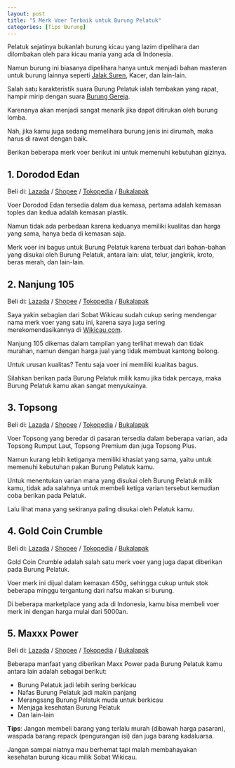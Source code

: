 ```yaml
---
layout: post
title: "5 Merk Voer Terbaik untuk Burung Pelatuk"
categories: [Tips Burung]
---
```


Pelatuk sejatinya bukanlah burung kicau yang lazim dipelihara dan dilombakan oleh para kicau mania yang ada di Indonesia.

Namun burung ini biasanya dipelihara hanya untuk menjadi bahan masteran untuk burung lainnya seperti [Jalak Suren](https://wikicau.com/merawat-jalak-suren/), Kacer, dan lain-lain.

Salah satu karakteristik suara Burung Pelatuk ialah tembakan yang rapat, hampir mirip dengan suara [Burung Gereja](https://wikicau.com/suara-burung-gereja/).

Karenanya akan menjadi sangat menarik jika dapat ditirukan oleh burung lomba.

Nah, jika kamu juga sedang memelihara burung jenis ini dirumah, maka harus di rawat dengan baik.

Berikan beberapa merk voer berikut ini untuk memenuhi kebutuhan gizinya.

## 1. Dorodod Edan

Beli di: [Lazada](https://www.lazada.co.id/catalog/?q=Dorodod+Edan&_keyori=ss&from=input&spm=a2o4j.home.search.go.579915597Vdb8z) / [Shopee](https://shopee.co.id/search?keyword=dorodod%20edan) / [Tokopedia](https://www.tokopedia.com/search?st=product&q=dorodod%20edan&navsource=home,home) / [Bukalapak](https://www.bukalapak.com/products?search%5Bkeywords%5D=Dorodod+Edan&from=opensearch&search_source=opensearch)

Voer Dorodod Edan tersedia dalam dua kemasa, pertama adalah kemasan toples dan kedua adalah kemasan plastik.

Namun tidak ada perbedaan karena keduanya memiliki kualitas dan harga yang sama, hanya beda di kemasan saja.

Merk voer ini bagus untuk Burung Pelatuk karena terbuat dari bahan-bahan yang disukai oleh Burung Pelatuk, antara lain: ulat, telur, jangkrik, kroto, beras merah, dan lain-lain.

## 2. Nanjung 105

Beli di: [Lazada](https://www.lazada.co.id/catalog/?q=Nanjung+105&_keyori=ss&from=input&spm=a2o4j.searchlist.search.go.795c5c22tkrHyG) / [Shopee](https://shopee.co.id/search?keyword=nanjung%20105) / [Tokopedia](https://www.tokopedia.com/search?st=product&q=Nanjung%20105&navsource=home,home) / [Bukalapak](https://www.bukalapak.com/products?search%5Bkeywords%5D=Nanjung%20105)

Saya yakin sebagian dari Sobat Wikicau sudah cukup sering mendengar nama merk voer yang satu ini, karena saya juga sering merekomendasikannya di [Wikicau.com](https://wikicau.com/).

Nanjung 105 dikemas dalam tampilan yang terlihat mewah dan tidak murahan, namun dengan harga jual yang tidak membuat kantong bolong.

Untuk urusan kualitas? Tentu saja voer ini memiliki kualitas bagus.

Silahkan berikan pada Burung Pelatuk milik kamu jika tidak percaya, maka Burung Pelatuk kamu akan sangat menyukainya.

## 3. Topsong

Beli di: [Lazada](https://www.lazada.co.id/catalog/?q=Topsong&_keyori=ss&from=input&spm=a2o4j.searchlist.search.go.4fa66e21Uiv0QG) / [Shopee](https://shopee.co.id/search?keyword=topsong) / [Tokopedia](https://www.tokopedia.com/search?st=product&q=Topsong&navsource=home,home) / [Bukalapak](https://www.bukalapak.com/products?search%5Bkeywords%5D=Topsong)

Voer Topsong yang beredar di pasaran tersedia dalam beberapa varian, ada Topsong Rumput Laut, Topsong Premium dan juga Topsong Plus.

Namun kurang lebih ketiganya memiliki khasiat yang sama, yaitu untuk memenuhi kebutuhan pakan Burung Pelatuk kamu.

Untuk menentukan varian mana yang disukai oleh Burung Pelatuk milik kamu, tidak ada salahnya untuk membeli ketiga varian tersebut kemudian coba berikan pada Pelatuk.

Lalu lihat mana yang sekiranya paling disukai oleh Pelatuk kamu.

## 4. Gold Coin Crumble

Beli di: [Lazada](https://www.lazada.co.id/catalog/?q=Gold+Coin+Crumble&_keyori=ss&from=input&spm=a2o4j.searchlist.search.go.498c3a83rkXHbn) / [Shopee](https://shopee.co.id/search?keyword=gold%20coin%20crumble) / [Tokopedia](https://www.tokopedia.com/search?st=product&q=Gold%20Coin%20Crumble&navsource=home,home) / [Bukalapak](https://www.bukalapak.com/products?search%5Bkeywords%5D=Gold%20Coin%20Crumble)

Gold Coin Crumble adalah salah satu merk voer yang juga dapat diberikan pada Burung Pelatuk.

Voer merk ini dijual dalam kemasan 450g, sehingga cukup untuk stok beberapa minggu tergantung dari nafsu makan si burung.

Di beberapa marketplace yang ada di Indonesia, kamu bisa membeli voer merk ini dengan harga mulai dari 5000an.

## 5. Maxxx Power

Beli di: [Lazada](https://www.lazada.co.id/catalog/?q=Maxxx+Power&_keyori=ss&from=input&spm=a2o4j.searchlist.search.go.6cdb439fNleIJo) / [Shopee](https://shopee.co.id/search?keyword=maxxx%20power) / [Tokopedia](https://www.tokopedia.com/search?st=product&q=Maxxx%20Power&navsource=home,home) / [Bukalapak](https://www.bukalapak.com/products?search%5Bkeywords%5D=Maxxx%20Power)

Beberapa manfaat yang diberikan Maxx Power pada Burung Pelatuk kamu antara lain adalah sebagai berikut:

- Burung Pelatuk jadi lebih sering berkicau
- Nafas Burung Pelatuk jadi makin panjang
- Merangsang Burung Pelatuk muda untuk berkicau
- Menjaga kesehatan Burung Pelatuk
- Dan lain-lain

**Tips**: Jangan membeli barang yang terlalu murah (dibawah harga pasaran), waspada barang repack (pengurangan isi) dan juga barang kadaluarsa.

Jangan sampai niatnya mau berhemat tapi malah membahayakan kesehatan burung kicau milik Sobat Wikicau.